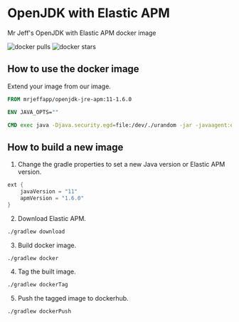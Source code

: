 # OpenJDK with Elastic APM
Mr Jeff's OpenJDK with Elastic APM docker image

![docker pulls](https://img.shields.io/docker/pulls/mrjeffapp/openjdk-jre-apm.svg?style=plastic)
![docker stars](https://img.shields.io/docker/stars/mrjeffapp/openjdk-jre-apm.svg?style=flat)

## How to use the docker image
Extend your image from our image. 
```Dockerfile
FROM mrjeffapp/openjdk-jre-apm:11-1.6.0

ENV JAVA_OPTS=""

CMD exec java -Djava.security.egd=file:/dev/./urandom -jar -javaagent:elastic-apm-agent.jar $JAVA_OPTS micro-service.jar
````

## How to build a new image
1. Change the gradle properties to set a new Java version or Elastic APM version.
```gradle
ext {
    javaVersion = "11"
    apmVersion = "1.6.0"
}
```
2. Download Elastic APM.

```bash
./gradlew download

```

3. Build docker image.

```bash
./gradlew docker

```

4. Tag the built image.

```bash
./gradlew dockerTag

```

5. Push the tagged image to dockerhub.

```bash
./gradlew dockerPush

```
